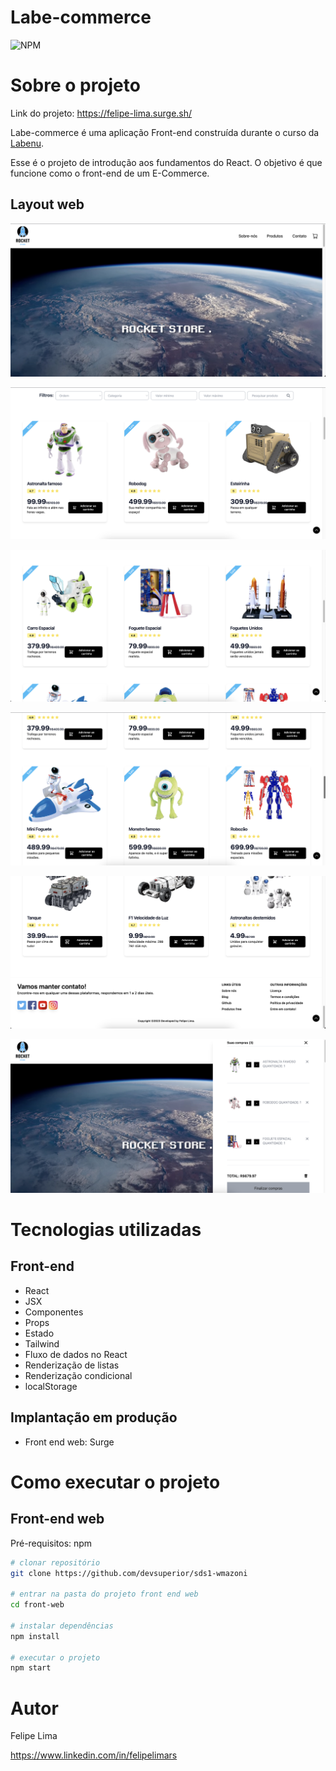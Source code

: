 # Labe-commerce
![NPM](https://img.shields.io/npm/l/react)

# Sobre o projeto

Link do projeto: https://felipe-lima.surge.sh/

Labe-commerce é uma aplicação Front-end construída durante o curso da [Labenu](https://www.labenu.com.br/ "Site da Labenu").

Esse é o projeto de introdução aos fundamentos do React. O objetivo é que funcione como o front-end de um E-Commerce.


## Layout web
![Web 1](https://github.com/felipelimars/projeto-frontendreact/blob/felipelima-projetofrontend-react/felipelima-projeto-react/src/utils/1.png)

![Web 2](https://github.com/felipelimars/projeto-frontendreact/blob/felipelima-projetofrontend-react/felipelima-projeto-react/src/utils/2.png)

![Web 3](https://github.com/felipelimars/projeto-frontendreact/blob/felipelima-projetofrontend-react/felipelima-projeto-react/src/utils/3.png)

![Web 4](https://github.com/felipelimars/projeto-frontendreact/blob/felipelima-projetofrontend-react/felipelima-projeto-react/src/utils/4.png)

![Web 5](https://github.com/felipelimars/projeto-frontendreact/blob/felipelima-projetofrontend-react/felipelima-projeto-react/src/utils/5.png)

![Web 6](https://github.com/felipelimars/projeto-frontendreact/blob/felipelima-projetofrontend-react/felipelima-projeto-react/src/utils/6.png)

# Tecnologias utilizadas

## Front-end

- React
- JSX
- Componentes
- Props
- Estado
- Tailwind
- Fluxo de dados no React
- Renderização de listas
- Renderização condicional
- localStorage

## Implantação em produção

- Front end web: Surge

# Como executar o projeto

## Front-end web
Pré-requisitos: npm 

```bash / terminal
# clonar repositório
git clone https://github.com/devsuperior/sds1-wmazoni

# entrar na pasta do projeto front end web
cd front-web

# instalar dependências
npm install

# executar o projeto
npm start
```

# Autor

Felipe Lima

https://www.linkedin.com/in/felipelimars
